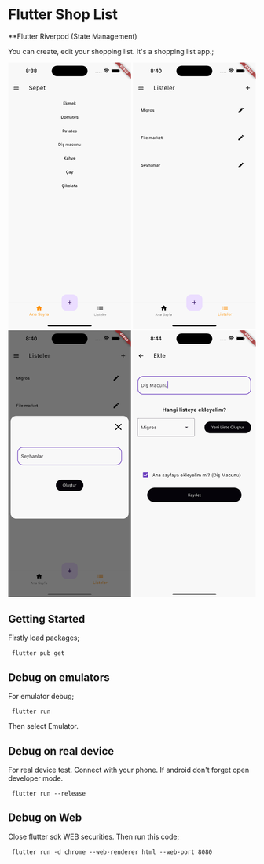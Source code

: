 # Flutter Shop List 
**Flutter Riverpod (State Management)

You can create, edit your shopping list. It's a shopping list app.;


<img src='./screenshots/img1.png' width='250'>             <img src='./screenshots/img2.png' width='250'>         <img src='./screenshots/img3.png' width='250'>  <img src='./screenshots/img4.png' width='250'>   

## Getting Started

Firstly load packages;

     flutter pub get

## Debug on emulators

For emulator debug;

     flutter run

Then select Emulator.


## Debug on real device
For real device test. Connect with your phone. If android don't forget open developer mode.

     flutter run --release


## Debug on Web
Close flutter sdk WEB securities. Then run this code;

     flutter run -d chrome --web-renderer html --web-port 8080
